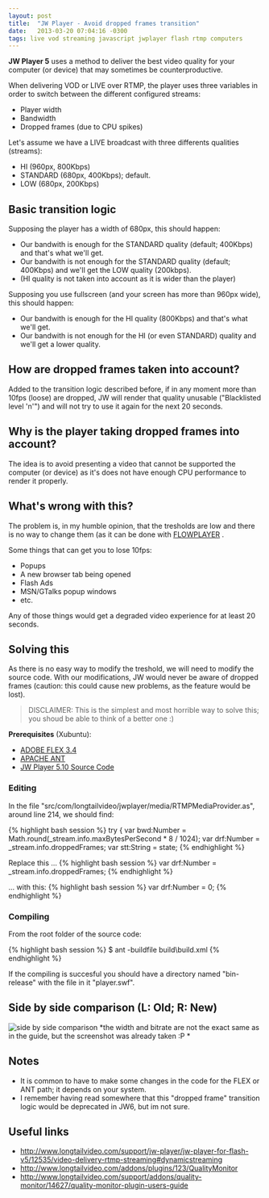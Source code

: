 ```yaml
---
layout: post
title:  "JW Player - Avoid dropped frames transition"
date:   2013-03-20 07:04:16 -0300
tags: live vod streaming javascript jwplayer flash rtmp computers
---
```


**JW Player 5** uses a method to deliver the best video quality for your computer (or device) that may sometimes be counterproductive.

When delivering VOD or LIVE over RTMP, the player uses three variables in order to switch between the different configured streams:
* Player width
* Bandwidth
* Dropped frames (due to CPU spikes)

Let's assume we have a LIVE broadcast with three differents qualities (streams):
* HI (960px, 800Kbps)
* STANDARD (680px, 400Kbps); default.
* LOW (680px, 200Kbps)


Basic transition logic
-------------------------
Supposing the player has a width of 680px, this should happen:
* Our bandwith is enough for the STANDARD quality (default; 400Kbps) and that's what we'll get.
* Our bandwith is not enough for the STANDARD quality (default; 400Kbps) and we'll get the LOW quality (200kbps).
* (HI quality is not taken into account as it is wider than the player)

Supposing you use fullscreen (and your screen has more than 960px wide), this should happen:
* Our bandwith is enough for the HI quality (800Kbps) and that's what we'll get.
* Our bandwith is not enough for the HI (or even STANDARD) quality and we'll get a lower quality.


How are dropped frames taken into account?
-------------------------
Added to the transition logic described before, if in any moment more than 10fps (loose) are dropped, JW will render that quality unusable ("Blacklisted level 'n'") and will not try to use it again for the next 20 seconds. 


Why is the player taking dropped frames into account?
-------------------------
The idea is to avoid presenting a video that cannot be supported the computer (or device) as it's does not have enough CPU performance to render it properly.


What's wrong with this?
-------------------------
The problem is, in my humble opinion, that the tresholds are low and there is no way to change them (as it can be done with [FLOWPLAYER](http://flash.flowplayer.org/plugins/streaming/bwcheck.html ) .

Some things that can get you to lose 10fps:
* Popups
* A new browser tab being opened
* Flash Ads
* MSN/GTalks popup windows
* etc.

Any of those things would get a degraded video experience for at least 20 seconds.

Solving this
-------------------------
As there is no easy way to modify the treshold, we will need to modify the source code. With our modifications, JW would never be aware of dropped frames (caution: this could cause new problems, as the feature would be lost).

> DISCLAIMER: This is the simplest and most horrible way to solve this; you shoud be able to think of a better one :)

**Prerequisites** (Xubuntu):
* [ADOBE FLEX 3.4](http://sourceforge.net/adobe/flexsdk/wiki/Download%20Flex%203/)
* [APACHE ANT](http://ant.apache.org/bindownload.cgi)
* [JW Player 5.10 Source Code](http://developer.longtailvideo.com/trac/browser/tags/mediaplayer-5.10)


### Editing 

In the file "src/com/longtailvideo/jwplayer/media/RTMPMediaProvider.as", around line 214, we should find:

{% highlight bash session %}
    try {
    var bwd:Number = Math.round(_stream.info.maxBytesPerSecond * 8 / 1024);
    var drf:Number = _stream.info.droppedFrames;
    var stt:String = state;
{% endhighlight %}

Replace this ...
{% highlight bash session %}
    var drf:Number = _stream.info.droppedFrames;
{% endhighlight %}
   
... with this:
{% highlight bash session %}
    var drf:Number = 0;
{% endhighlight %}

### Compiling 

From the root folder of the source code:

{% highlight bash session %}
$ ant -buildfile build\build.xml
{% endhighlight %}

If the compiling is succesful you should have a directory named "bin-release" with the file in it "player.swf".




Side by side comparison (L: Old; R: New)
------------------------
![side by side comparison](http://i.imgur.com/CRMGc8I.jpg)
*the width and bitrate are not the exact same as in the guide, but the screenshot was already taken :P *


Notes
-----------------------------
* It is common to have to make some changes in the code for the FLEX or ANT path; it depends on your system.
* I remember having read somewhere that this "dropped frame" transition logic would be deprecated in JW6, but im not sure.

Useful links
--------------
* <http://www.longtailvideo.com/support/jw-player/jw-player-for-flash-v5/12535/video-delivery-rtmp-streaming#dynamicstreaming>
* <http://www.longtailvideo.com/addons/plugins/123/QualityMonitor>
* <http://www.longtailvideo.com/support/addons/quality-monitor/14627/quality-monitor-plugin-users-guide>

